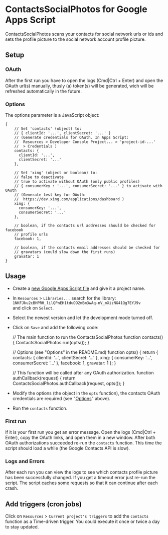 # ContactsSocialPhotos for Google Apps Script

ContactsSocialPhotos scans your contacts for social network urls or ids and sets
the  profile picture to the social network account profile picture.

## Setup

### OAuth

After the first run you have to open the logs (Cmd|Ctrl + Enter) and open the
OAuth url(s) manually, thusly (a) token(s) will be generated, wich will be
refreshed automatically in the future.

### Options

The options parameter is a JavaScript object:

	{
		// Set 'contacts' (object) to:
		// { clientId: '...', clientSecret: '...' }
		// (Generate credentials for OAuth. In Apps Script:
		//  Resources > Developer Console Project... > 'project-id-...'
		//  > Credentials )
		contacts: {
		  clientId: '...',
		  clientSecret: '...'
		},
		
		// Set 'xing' (object or boolean) to:
		// false to deactivate
		// true to activate without OAuth (only public profiles)
		// { consumerKey : '...', consumerSecret: '...' } to activate with OAuth
		// (Generate test key for OAuth:
		//  https://dev.xing.com/applications/dashboard )
		xing: {
		  consumerKey: '...',
		  consumerSecret: '...'
		},
		
		// boolean, if the contacts url addresses should be checked for facebook
		// profile urls
		facebook: 1,
		
		// boolean, if the contacts email addresses should be checked for
		// gravatars (could slow down the first runs)
		gravatar: 1
	}

## Usage

- Create a [new Google Apps Script file](https://script.google.com/intro) and
give it a project name.
- In `Resources` > `Libraries...` search for the library:  
	`1NKFJku2cBHPRH_lilQPnEH1tduOO2mBm3wAq-nV_mXizNG41Qg7EYJ9v`  
	and click on `Select`.
- Select the newest version and let the development mode turned off.
- Click on `Save` and add the following code:

	// The main function to run the ContactsSocialPhotos
	function contacts() {
		ContactsSocialPhotos.run(opts());
	}
	
	// Options (see "Options" in the README.md)
	function opts() {
		return {
			contacts: {
				clientId: '...',
				clientSecret: '...'
			},
			xing: {
				consumerKey: '...',
				consumerSecret: '...'
			},
			facebook: 1,
			gravatar: 1
		};
	}
	
	// This function will be called after any OAuth authorization.
	function authCallback(request) {
		return ContactsSocialPhotos.authCallback(request, opts());
	}

- Modify the options (the object in the `opts` function), the contacts OAuth
credentials are required (see "[Options](#Options)" above).
- Run the `contacts` function.

### First run

If it is your first run you get an error message. Open the logs (Cmd|Ctrl +
Enter), copy the OAuth links, and open them in a new window. After both OAuth
authorizations succeeded re-run the `contacts` function. This time the script
should load a while (the Google Contacts API is slow).

### Logs and Errors

After each run you can
view the logs to see which contacts profile picture has been successfully
changed.
If you get a timeout error just re-run the script. The script caches some
requests so that it can continue after each crash.

## Add triggers (cron jobs)

Click on `Resources` > `Current project's triggers` to add the `contacts`
function as a Time-driven trigger. You could execute it once or twice a day to
stay updated.